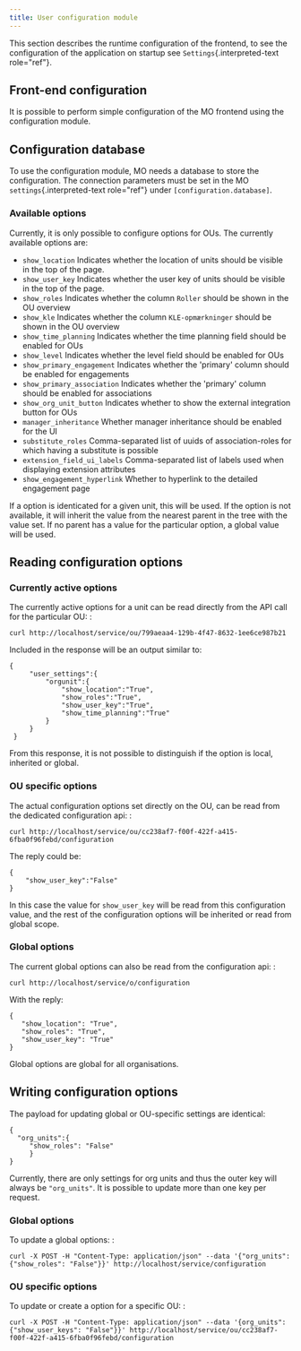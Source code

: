 ```yaml
---
title: User configuration module
---
```


This section describes the runtime configuration of the frontend, to see
the configuration of the application on startup see
`Settings`{.interpreted-text role="ref"}.

## Front-end configuration


It is possible to perform simple configuration of the MO frontend using
the configuration module.

## Configuration database

To use the configuration module, MO needs a database to store the
configuration. The connection parameters must be set in the MO
`settings`{.interpreted-text role="ref"} under
`[configuration.database]`.

### Available options

Currently, it is only possible to configure options for OUs. The
currently available options are:

-   `show_location` Indicates whether the location of units should be
    visible in the top of the page.
-   `show_user_key` Indicates whether the user key of units should be
    visible in the top of the page.
-   `show_roles` Indicates whether the column `Roller` should be shown
    in the OU overview
-   `show_kle` Indicates whether the column `KLE-opmærkninger` should be
    shown in the OU overview
-   `show_time_planning` Indicates whether the time planning field
    should be enabled for OUs
-   `show_level` Indicates whether the level field should be enabled for
    OUs
-   `show_primary_engagement` Indicates whether the \'primary\' column
    should be enabled for engagements
-   `show_primary_association` Indicates whether the \'primary\' column
    should be enabled for associations
-   `show_org_unit_button` Indicates whether to show the external
    integration button for OUs
-   `manager_inheritance` Whether manager inheritance should be enabled
    for the UI
-   `substitute_roles` Comma-separated list of uuids of
    association-roles for which having a substitute is possible
-   `extension_field_ui_labels` Comma-separated list of labels used when
    displaying extension attributes
-   `show_engagement_hyperlink` Whether to hyperlink to the detailed
    engagement page

If a option is identicated for a given unit, this will be used. If the
option is not available, it will inherit the value from the nearest
parent in the tree with the value set. If no parent has a value for the
particular option, a global value will be used.

## Reading configuration options


### Currently active options


The currently active options for a unit can be read directly from the
API call for the particular OU: :

    curl http://localhost/service/ou/799aeaa4-129b-4f47-8632-1ee6ce987b21

Included in the response will be an output similar to:

``` {.json}
{
     "user_settings":{
         "orgunit":{
             "show_location":"True",
             "show_roles":"True",
             "show_user_key":"True",
             "show_time_planning":"True"
         }
     }
 }
```

From this response, it is not possible to distinguish if the option is
local, inherited or global.

### OU specific options


The actual configuration options set directly on the OU, can be read
from the dedicated configuration api: :

    curl http://localhost/service/ou/cc238af7-f00f-422f-a415-6fba0f96febd/configuration

The reply could be:

``` {.json}
{
    "show_user_key":"False"
}
```

In this case the value for `show_user_key` will be read from this
configuration value, and the rest of the configuration options will be
inherited or read from global scope.

### Global options


The current global options can also be read from the configuration api:
:

    curl http://localhost/service/o/configuration

With the reply:

``` {.json}
{
   "show_location": "True",
   "show_roles": "True",
   "show_user_key": "True"
}
```

Global options are global for all organisations.

## Writing configuration options


The payload for updating global or OU-specific settings are identical:

``` {.json}
{
  "org_units":{
     "show_roles": "False"
     }
}
```

Currently, there are only settings for org units and thus the outer key
will always be `"org_units"`. It is possible to update more than one key
per request.

### Global options


To update a global options: :

    curl -X POST -H "Content-Type: application/json" --data '{"org_units": {"show_roles": "False"}}' http://localhost/service/configuration

### OU specific options


To update or create a option for a specific OU: :

    curl -X POST -H "Content-Type: application/json" --data '{org_units": {"show_user_keys": "False"}}' http://localhost/service/ou/cc238af7-f00f-422f-a415-6fba0f96febd/configuration
